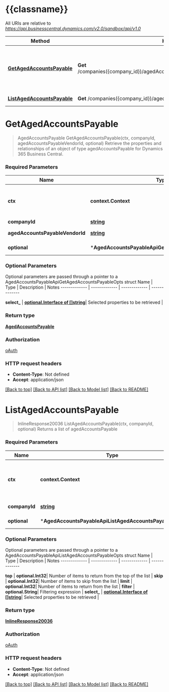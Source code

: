 # {{classname}}

All URIs are relative to *https://api.businesscentral.dynamics.com/v2.0/sandbox/api/v1.0*

Method | HTTP request | Description
------------- | ------------- | -------------
[**GetAgedAccountsPayable**](AgedAccountsPayableApi.md#GetAgedAccountsPayable) | **Get** /companies({company_id})/agedAccountsPayable({agedAccountsPayable_vendorId}) | Retrieve the properties and relationships of an object of type agedAccountsPayable for Dynamics 365 Business Central.
[**ListAgedAccountsPayable**](AgedAccountsPayableApi.md#ListAgedAccountsPayable) | **Get** /companies({company_id})/agedAccountsPayable | Returns a list of agedAccountsPayable

# **GetAgedAccountsPayable**
> AgedAccountsPayable GetAgedAccountsPayable(ctx, companyId, agedAccountsPayableVendorId, optional)
Retrieve the properties and relationships of an object of type agedAccountsPayable for Dynamics 365 Business Central.

### Required Parameters

Name | Type | Description  | Notes
------------- | ------------- | ------------- | -------------
 **ctx** | **context.Context** | context for authentication, logging, cancellation, deadlines, tracing, etc.
  **companyId** | [**string**](.md)| id for company | 
  **agedAccountsPayableVendorId** | [**string**](.md)| vendorId for agedAccountsPayable | 
 **optional** | ***AgedAccountsPayableApiGetAgedAccountsPayableOpts** | optional parameters | nil if no parameters

### Optional Parameters
Optional parameters are passed through a pointer to a AgedAccountsPayableApiGetAgedAccountsPayableOpts struct
Name | Type | Description  | Notes
------------- | ------------- | ------------- | -------------


 **select_** | [**optional.Interface of []string**](string.md)| Selected properties to be retrieved | 

### Return type

[**AgedAccountsPayable**](agedAccountsPayable.md)

### Authorization

[oAuth](../README.md#oAuth)

### HTTP request headers

 - **Content-Type**: Not defined
 - **Accept**: application/json

[[Back to top]](#) [[Back to API list]](../README.md#documentation-for-api-endpoints) [[Back to Model list]](../README.md#documentation-for-models) [[Back to README]](../README.md)

# **ListAgedAccountsPayable**
> InlineResponse20036 ListAgedAccountsPayable(ctx, companyId, optional)
Returns a list of agedAccountsPayable

### Required Parameters

Name | Type | Description  | Notes
------------- | ------------- | ------------- | -------------
 **ctx** | **context.Context** | context for authentication, logging, cancellation, deadlines, tracing, etc.
  **companyId** | [**string**](.md)| id for company | 
 **optional** | ***AgedAccountsPayableApiListAgedAccountsPayableOpts** | optional parameters | nil if no parameters

### Optional Parameters
Optional parameters are passed through a pointer to a AgedAccountsPayableApiListAgedAccountsPayableOpts struct
Name | Type | Description  | Notes
------------- | ------------- | ------------- | -------------

 **top** | **optional.Int32**| Number of items to return from the top of the list | 
 **skip** | **optional.Int32**| Number of items to skip from the list | 
 **limit** | **optional.Int32**| Number of items to return from the list | 
 **filter** | **optional.String**| Filtering expression | 
 **select_** | [**optional.Interface of []string**](string.md)| Selected properties to be retrieved | 

### Return type

[**InlineResponse20036**](inline_response_200_36.md)

### Authorization

[oAuth](../README.md#oAuth)

### HTTP request headers

 - **Content-Type**: Not defined
 - **Accept**: application/json

[[Back to top]](#) [[Back to API list]](../README.md#documentation-for-api-endpoints) [[Back to Model list]](../README.md#documentation-for-models) [[Back to README]](../README.md)

